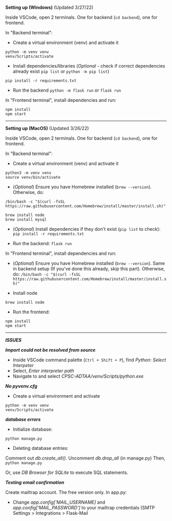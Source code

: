 
**Setting up (Windows)** (Updated 3/27/22)

Inside VSCode, open 2 terminals. One for backend (```cd backend```), one for frontend.

In "Backend terminal":
- Create a virtual environment (venv) and activate it
```
python -m venv venv
venv/Scripts/activate
```
- Install dependencies/libraries (*Optional* - check if correct dependencies already exist ```pip list``` or ```python -m pip list```)
```
pip install -r requirements.txt
```

- Run the backend
``` python -m flask run ``` or ``` flask run ```

In "Frontend terminal", install dependencies and run:
```
npm install
npm start
```

------------------------------------------
**Setting up (MacOS)** (Updated 3/26/22)

Inside VSCode, open 2 terminals. One for backend (```cd backend```), one for frontend.

In "Backend terminal":
- Create a virtual environment (venv) and activate it
```
python3 -m venv venv
source venv/bin/activate
```

- (*Optional*) Ensure you have Homebrew installed (```brew --version```). Otherwise, do:

```/bin/bash -c "$(curl -fsSL https://raw.githubusercontent.com/Homebrew/install/master/install.sh)"```

```
brew install node
brew install mysql
```



- (*Optional*) Install dependencies if they don't exist (```pip list``` to check):
``` pip install -r requirements.txt ```

- Run the backend: ```flask run```


In "Frontend terminal", install dependencies and run:

- (*Optional*) Ensure you have Homebrew installed (```brew --version```). Same in backend setup (If you've done this already, skip this part). Otherwise, do:
```/bin/bash -c "$(curl -fsSL https://raw.githubusercontent.com/Homebrew/install/master/install.sh)"```

- Install node

```brew install node```

- Run the frontend:
```
npm install
npm start
```

------------------------------------------
***ISSUES***

***Import could not be resolved from source***
- Inside VSCode command palette (```Ctrl + Shift + P```), find *Python: Select Interpeter*
- Select, *Enter interpreter path*
- Navigate to and select *CPSC-ADTAA/venv/Scripts/python.exe*


***No pyvenv.cfg***
- Create a virtual environment and activate
``` 
python -m venv venv
venv/Scripts/activate
```

***database errors***

- Initialize database: 

```python manage.py```

- Deleting database entries:

Comment out *db.create_all()*. Uncomment *db.drop_all* (in manage.py)
Then, ```python manage.py```

Or, use *DB Browser for SQLite* to execute SQL statements.



***Testing email confirmation***

Create mailtrap account. The free version only.
In app.py:
- Change *app.config['MAIL_USERNAME]* and *app.config['MAIL_PASSWORD']* to your mailtrap credentials (SMTP Settings > Integrations > Flask-Mail
